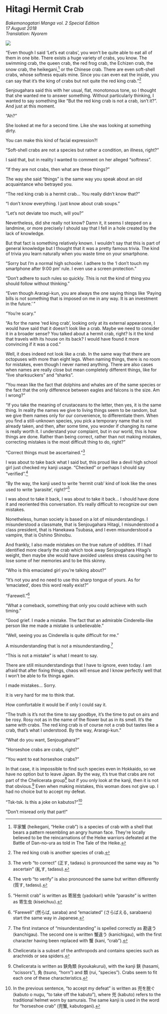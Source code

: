 # Hitagi Hermit Crab

_Bakemonogatari Manga vol. 2 Special Edition_  
_17 August 2018_  
_Translation: Nyorem_

![](41_hitagi_hermit_crab.jpg)

“Even though I said ‘Let’s eat crabs’, you won’t be quite able to eat all of them in one bite. There exists a huge variety of crabs, you know. The swimming crab, the queen crab, the red frog crab, the Echizen crab, the snow crab, the heikegani,[^1] or the Chinese crab. There are even soft-shell crabs, whose softness equals mine. Since you can even eat the inside, you can say that it’s the king of crabs but not quite the red king crab.”[^2]

Senjougahara said this with her usual, flat, monotonous tone, so I thought that she wanted me to answer something. Without particularly thinking, I wanted to say something like “But the red king crab is not a crab, isn’t it?”. And just at this moment.

“Ah?”

She looked at me for a second time. Like she was looking at something dirty.

You can make this kind of facial expression?!

“Soft-shell crabs are not a species but rather a condition, an illness, right?”

I said that, but in reality I wanted to comment on her alleged “softness”.

“If they are not crabs, then what are these things?”

The way she said “things” is the same way you speak about an old acquaintance who betrayed you.

“The red king crab is a hermit crab… You really didn’t know that?”

“I don’t know everything. I just know about crab soups.”

“Let’s not deviate too much, will you?”

Nevertheless, did she really not know? Damn it, it seems I stepped on a landmine, or more precisely I should say that I fell in a hole created by the lack of knowledge.

But that fact is something relatively known. I wouldn’t say that this is part of general knowledge but I thought that it was a pretty famous trivia. The kind of trivia you learn naturally when you waste time on your smartphone.

“Sorry but I’m a normal high schooler. I adhere to the ‘I don’t touch my smartphone after 9:00 pm’ rule. I even use a screen protection.”

“Don’t adhere to such rules so quickly. This is not the kind of thing you should follow without thinking.”

“Even though Araragi-kun, you are always the one saying things like ‘Paying bills is not something that is imposed on me in any way. It is an investment in the future.’ ”

“You’re scary.”

“As for the name ‘red king crab’, looking only at its external appearance, I would have said that it doesn’t look like a crab. Maybe we need to consider it in a broader sense? You talked about a hermit crab, right? Is it the kind that travels with its house on its back? I would have found it more convincing if it was a cod.”

Well, it does indeed not look like a crab. In the same way that there are octopuses with more than eight legs. When naming things, there is no room for mistakes, even though I never named anything. There are also cases when names are really close but mean completely different things, like for “live sharksuckers” and “sharks”.

“You mean like the fact that dolphins and whales are of the same species or the fact that the only difference between eagles and falcons is the size. Am I wrong?”

“If you take the meaning of crustaceans to the letter, then yes, it is the same thing. In reality the names we give to living things seem to be random, but we give them names only for our convenience, to differentiate them. When you find a still-unknown species, you pick a temporary name that is not already taken, and then, after some time, you wonder if changing its name is really worth it. I understand your complaint, but in our world, this is how things are done. Rather than being correct, rather than not making mistakes, correcting mistakes is the most difficult thing to do, right?”

“Correct things must be ascertained.”[^3]

I was about to take back what I said but, this proud like a devil high school girl just checked my kanji usage. “Checked” or perhaps I should say “verified”.[^4]

“By the way, the kanji used to write ‘hermit crab’ kind of look like the ones used to write ‘parasite’, right?”[^5]

I was about to take it back, I was about to take it back… I should have done it and reoriented this conversation. It’s really difficult to recognize our own mistakes.

Nonetheless, human society is based on a lot of misunderstandings. I misunderstood a classmate, that is Senjougahara Hitagi, I misunderstood a class president, that is Hanekawa Tsubasa, and I even misunderstood a vampire, that is Oshino Shinobu.

And frankly, I also made mistakes on the true nature of oddities. If I had identified more clearly the crab which took away Senjougahara Hitagi’s weight, then maybe she would have avoided useless stress causing her to lose some of her memories and to be this skinny.

“Who is this emaciated girl you’re talking about?”

“It’s not you and no need to use this sharp tongue of yours. As for ‘emaciated’, does this word really exist?”

“Farewell.”[^6]

“What a comeback, something that only you could achieve with such timing.”

“Good grief. I made a mistake. The fact that an admirable Cinderella-like person like me made a mistake is unbelievable.”

“Well, seeing you as Cinderella is quite difficult for me.”

A misunderstanding that is not a misunderstanding.[^7]

“This is not a mistake” is what I meant to say.

There are still misunderstandings that I have to ignore, even today. I am afraid that after fixing things, chaos will ensue and I know perfectly well that I won’t be able to fix things again.

I made mistakes… Sorry.

It is very hard for me to think that.

How comfortable it would be if only I could say it.

“The truth is it’s not the time to say goodbye, it’s the time to put on airs and be rosy. Rosy not as in the name of the flower but as in its smell. It’s the same with crabs. The red king crab is of course not a crab but tastes like a crab, that’s what I understood. By the way, Araragi-kun.”

“What do you want, Senjougahara?”

“Horseshoe crabs are crabs, right?”

“You want to eat horseshoe crabs?”

In that case, it is impossible to find such species even in Hokkaido, so we have no option but to leave Japan. By the way, it’s true that crabs are not part of the Chelicerata group[^8] but if you only look at the kanji, then it is not that obvious.[^9] Even when making mistakes, this woman does not give up. I had no choice but to accept my defeat.

“Tsk-tsk. Is this a joke on kabutos?”[^10]

“Don’t misread only that part!”

[^1]: 平家蟹 (heikegani, “Heike crab”) is a species of crab with a shell that bears a pattern resembling an angry human face. They're locally believed to be the reincarnations of the Heike warriors defeated at the Battle of Dan-no-ura as told in The Tale of the Heike.

[^2]: The red king crab is another species of crab.

[^3]: The verb “to correct” (正す, tadasu) is pronounced the same way as “to ascertain” (糺す, tadasu).

[^4]: The verb “to verify” is also pronounced the same but written differently (質す, tadasu).

[^5]: “Hermit crab” is written as 寄居虫 (yadokari) while “parasite” is written as 寄生虫 (kiseichuu).

[^6]: “Farewell” (然らば, saraba) and “emaciated” (さらばえる, sarabaeru) start the same way in Japanese.

[^7]: The first instance of “misunderstanding” is spelled correctly as 勘違う (kanchigau). The second one is written 蟹違う (kanichigau), with the first character having been replaced with 蟹 (kani, “crab”).

[^8]: Chelicerata is a subset of the anthropods and contains species such as arachnids or sea spiders.

[^9]: Chelicerata is written as 鋏角類 (kyoukakurui), with the kanji 鋏 (hasami, “scissors”), 角 (tsuno, “horn”) and 類 (rui, “species”). Crabs seem to fit each one of these characteristics.

[^10]: In the previous sentence, “to accept my defeat” is written as 兜を脱ぐ (kabuto o nugu, “to take off the kabuto”), where 兜 (kabuto) refers to the traditional helmet worn by samurais. The same kanji is used in the word for “horseshoe crab” (兜蟹, kabutogani).

